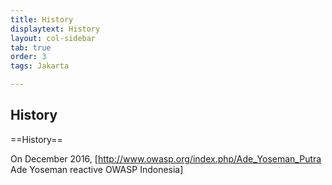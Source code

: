```yaml
---
title: History
displaytext: History
layout: col-sidebar
tab: true
order: 3
tags: Jakarta

---
```


## History


==History==

On December 2016, [http://www.owasp.org/index.php/Ade_Yoseman_Putra Ade Yoseman reactive OWASP Indonesia]
